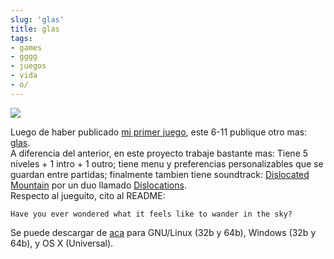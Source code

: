 ```yaml
---
slug: 'glas'  
title: glas
tags:  
- games  
- gggg  
- juegos  
- vida  
- o/    
---
```


![](http://i.imgur.com/JqoXoWd.png)

Luego de haber publicado [mi primer juego](http://23chambers.itch.io/a-murder-of-chairs), este 6-11 publique otro mas: [glas](http://23chambers.itch.io/glas).  
A diferencia del anterior, en este proyecto trabaje bastante mas: Tiene 5 niveles + 1 intro + 1 outro; tiene menu y preferencias personalizables que se guardan entre partidas; finalmente tambien tiene soundtrack: [Dislocated Mountain](http://chaitrarecords.bandcamp.com/album/dislocated-mountain) por un duo llamado [Dislocations](http://chaitrarecords.bandcamp.com/).  
Respecto al jueguito, cito al README:  

    Have you ever wondered what it feels like to wander in the sky?

Se puede descargar de [aca](http://23chambers.itch.io/glas) para GNU/Linux (32b y 64b), Windows (32b y 64b), y OS X (Universal).
